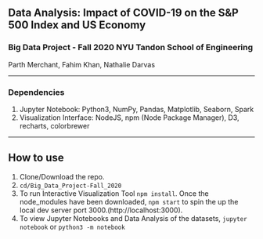 ##  Data Analysis: Impact of COVID-19 on the S&P 500 Index and US Economy
### Big Data Project - Fall 2020 NYU Tandon School of Engineering
Parth Merchant, Fahim Khan, Nathalie Darvas

-------------------------------------------------------------------------------------------
### Dependencies
1. Jupyter Notebook: Python3, NumPy, Pandas, Matplotlib, Seaborn, Spark
2. Visualization Interface: NodeJS, npm (Node Package Manager), D3, recharts, colorbrewer
-------------------------------------------------------------------------------------------

## How to use
1. Clone/Download the repo.
2. ``` cd/Big_Data_Project-Fall_2020 ```
3. To run Interactive Visualization Tool ``` npm install ```. Once the node_modules have been downloaded, ``` npm start ``` to spin the up the local dev server port 3000.(http://localhost:3000).
4. To view Jupyter Notebooks and Data Analysis of the datasets, ``` jupyter notebook ``` or ``` python3 -m notebook ```
